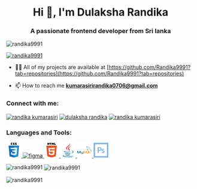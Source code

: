 <h1 align="center">Hi 👋, I'm Dulaksha Randika</h1>
<h3 align="center">A passionate frontend developer from Sri lanka</h3>

<p align="left"> <img src="https://komarev.com/ghpvc/?username=randika9991&label=Profile%20views&color=0e75b6&style=flat" alt="randika9991" /> </p>

<p align="left"> <a href="https://github.com/ryo-ma/github-profile-trophy"><img src="https://github-profile-trophy.vercel.app/?username=randika9991" alt="randika9991" /></a> </p>

- 👨‍💻 All of my projects are available at [https://github.com/Randika9991?tab=repositories](https://github.com/Randika9991?tab=repositories)

- 📫 How to reach me **kumarasirirandika0706@gmail.com**

<h3 align="left">Connect with me:</h3>
<p align="left">
<a href="https://linkedin.com/in/randika kumarasiri" target="blank"><img align="center" src="https://raw.githubusercontent.com/rahuldkjain/github-profile-readme-generator/master/src/images/icons/Social/linked-in-alt.svg" alt="randika kumarasiri" height="30" width="40" /></a>
<a href="https://fb.com/dulaksha randika" target="blank"><img align="center" src="https://raw.githubusercontent.com/rahuldkjain/github-profile-readme-generator/master/src/images/icons/Social/facebook.svg" alt="dulaksha randika" height="30" width="40" /></a>
<a href="https://www.hackerrank.com/randika kumarasiri" target="blank"><img align="center" src="https://raw.githubusercontent.com/rahuldkjain/github-profile-readme-generator/master/src/images/icons/Social/hackerrank.svg" alt="randika kumarasiri" height="30" width="40" /></a>
</p>

<h3 align="left">Languages and Tools:</h3>
<p align="left"> <a href="https://www.w3schools.com/css/" target="_blank" rel="noreferrer"> <img src="https://raw.githubusercontent.com/devicons/devicon/master/icons/css3/css3-original-wordmark.svg" alt="css3" width="40" height="40"/> </a> <a href="https://www.figma.com/" target="_blank" rel="noreferrer"> <img src="https://www.vectorlogo.zone/logos/figma/figma-icon.svg" alt="figma" width="40" height="40"/> </a> <a href="https://www.w3.org/html/" target="_blank" rel="noreferrer"> <img src="https://raw.githubusercontent.com/devicons/devicon/master/icons/html5/html5-original-wordmark.svg" alt="html5" width="40" height="40"/> </a> <a href="https://www.java.com" target="_blank" rel="noreferrer"> <img src="https://raw.githubusercontent.com/devicons/devicon/master/icons/java/java-original.svg" alt="java" width="40" height="40"/> </a> <a href="https://www.mysql.com/" target="_blank" rel="noreferrer"> <img src="https://raw.githubusercontent.com/devicons/devicon/master/icons/mysql/mysql-original-wordmark.svg" alt="mysql" width="40" height="40"/> </a> <a href="https://www.photoshop.com/en" target="_blank" rel="noreferrer"> <img src="https://raw.githubusercontent.com/devicons/devicon/master/icons/photoshop/photoshop-line.svg" alt="photoshop" width="40" height="40"/> </a> </p>

<p><img align="left" src="https://github-readme-stats.vercel.app/api/top-langs?username=randika9991&show_icons=true&locale=en&layout=compact" alt="randika9991" /></p>

<p>&nbsp;<img align="center" src="https://github-readme-stats.vercel.app/api?username=randika9991&show_icons=true&locale=en" alt="randika9991" /></p>

<p><img align="center" src="https://github-readme-streak-stats.herokuapp.com/?user=randika9991&" alt="randika9991" /></p>
